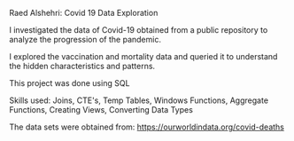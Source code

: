 Raed Alshehri: Covid 19 Data Exploration 

I investigated the data of Covid-19 obtained from a public repository to analyze the progression of the pandemic. 

I explored the vaccination and mortality data and queried it to understand the hidden characteristics and patterns.

This project was done using SQL

  Skills used: Joins, CTE's, Temp Tables, Windows Functions, Aggregate Functions, Creating Views, Converting Data Types
  
  
 
The data sets were obtained from: https://ourworldindata.org/covid-deaths


